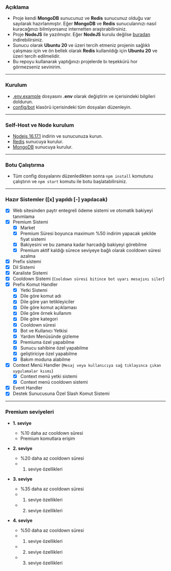 ### **Açıklama**
+ Proje kendi **MongoDB** sunucunuz ve **Redis** sunucunuz olduğu var sayılarak hazırlanmıştır. Eğer **MongoDB** ve **Redis** sunucularınızı nasıl kuracağınızı bilmiyorsanız internetten araştırabilirsiniz.
+ Proje **NodeJS** ile yazılmıştır. Eğer **NodeJS** kurulu değilse [buradan](https://nodejs.org/en/download/) indirebilirsiniz.
+ Sunucu olarak **Ubuntu 20** ve üzeri tercih etmeniz projenin sağlıklı çalışması için ve ön bellek olarak **Redis** kullanıldığı için **Ubuntu 20** ve üzeri tercih edilmelidir.
+ Bu repoyu kullanarak yaptığınızı projelerde bı teşekkürü hor görmezseniz sevinirim.

---
### **Kurulum**
 + [.env.example](/.env.example) dosyasını **.env** olarak değiştirin ve içerisindeki bilgileri doldurun.
+ [config/bot](/config/bot/) klasörü içerisindeki tüm dosyaları düzenleyin.

---
### **Self-Host ve Node kurulum**
 - [Nodejs 16.17.1](https://nodejs.org/en/download/) indirin ve sunucunuza kurun.
 - [Redis](https://redis.io/download/) sunucuya kurulur.
 - [MongoDB](https://www.mongodb.com/try/download/community) sunucuya kurulur.

---
### **Botu Çalıştırma**
+ Tüm config dosyalarını düzenledikten sonra `npm install` komutunu çalıştırın ve `npm start` komutu ile botu başlatabilirsiniz.

---

### **Hazır Sistemler** ([x] yapıldı [-] yapılacak)
 - [x] Web sitesinden paytr entegreli ödeme sistemi ve otomatik bakiyeyi tanımlama
 - [x] Premium Sistemi
   - [x] Market
   - [x] Premium Süresi boyunca maximum %50 indirim yapacak şekilde fiyat sistemi
   - [x] Bakiyesini ve bu zamana kadar harcadığı bakiyeyi görebilme
   - [x] Premium aktif kaldığı sürece seviyeye bağlı olarak cooldown süresi azalma
 - [x] Prefix sistemi
 - [x] Dil Sistemi
 - [x] Karaliste Sistemi
 - [x] Cooldown Sistemi (`Cooldown süresi bitince bot uyarı mesajını siler`)
 - [x] Prefix Komut Handler
    - [x] Yetki Sistemi
    - [x] Dile göre komut adı
    - [x] Dile göre yan tetikleyiciler
    - [x] Dile göre komut açıklaması
    - [x] Dile göre örnek kullanım
    - [x] Dile göre kategori
    - [x] Cooldown süresi
    - [x] Bot ve Kullanıcı Yetkisi
    - [x] Yardım Menüsünde gizleme
    - [x] Premiuma özel yapabilme
    - [x] Sunucu sahibine özel yapabilme
    - [x] geliştiriciye özel yapabilme
    - [x] Bakım moduna alabilme
- [x] Context Menü Handler (`Mesaj veya kullanıcıya sağ tıklayınca çıkan uygulamalar kısmı`)
    - [x] Context menü yetki sistemi
    - [x] Context menü cooldown sistemi
 - [x] Event Handler
 - [x] Destek Sunucusuna Özel Slash Komut Sistemi
---



### **Premium seviyeleri**
- **1. seviye**
  + %10 daha az cooldown süresi
  + Premium komutlara erişim
  
- **2. seviye**
  + %20 daha az cooldown süresi
  + 1. seviye özellikleri

- **3. seviye**
  + %35 daha az cooldown süresi
  + 1. seviye özellikleri
  + 2. seviye özellikleri

- **4. seviye**
  + %50 daha az cooldown süresi
  + 1. seviye özellikleri
  + 2. seviye özellikleri
  + 3. seviye özellikleri
  

